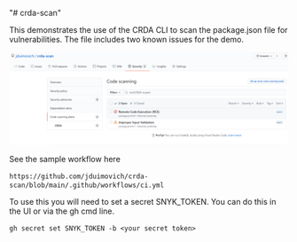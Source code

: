 "# crda-scan" 

This demonstrates the use of the CRDA CLI to scan the package.json file for vulnerabilities.
The file includes two known issues for the demo.

![Issues Found](crda.png)


See the sample workflow here
```
https://github.com/jduimovich/crda-scan/blob/main/.github/workflows/ci.yml
```

To use this you will need to set a secret SNYK_TOKEN. You can do this in the UI or via the gh cmd line.

```
gh secret set SNYK_TOKEN -b <your secret token> 
```

